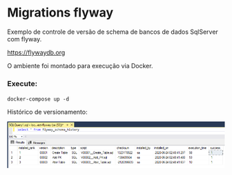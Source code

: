 # Migrations flyway
Exemplo de controle de versão de schema de bancos de dados SqlServer com flyway.

https://flywaydb.org

O ambiente foi montado para execução via Docker.
### Execute:
`docker-compose up -d`

Histórico de versionamento:

![](https://github.com/souzagustavo/migrations-flyway/blob/master/docs/select_history.png)